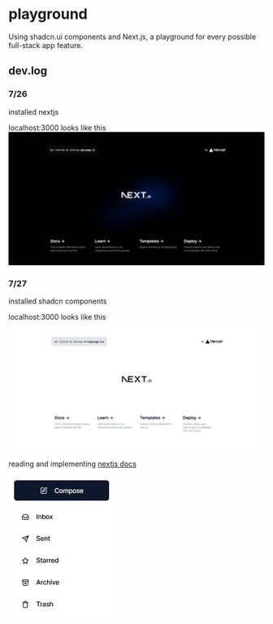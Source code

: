 # playground
Using shadcn.ui components and Next.js, a playground for every possible full-stack app feature. 

## dev.log

### 7/26
installed nextjs

localhost:3000 looks like this
<img src="readme-extras/next-js-default.png">

### 7/27
installed shadcn components

localhost:3000 looks like this
<img src="readme-extras/next-js-shad.png">

reading and implementing [nextjs docs](https://nextjs.org/docs/app/building-your-application) 

![Building your Application on Nextjs docs](readme-extras/image.png)